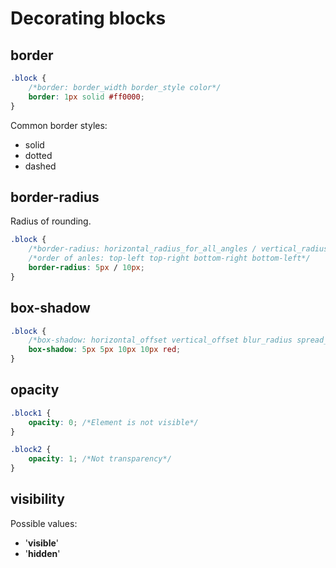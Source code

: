 # Decorating blocks
## border
```css
.block {
    /*border: border_width border_style color*/
    border: 1px solid #ff0000;
}
```
Common border styles:
- solid
- dotted
- dashed

## border-radius
Radius of rounding.
```css
.block {
    /*border-radius: horizontal_radius_for_all_angles / vertical_radius_for_all_angles*/
    /*order of anles: top-left top-right bottom-right bottom-left*/
    border-radius: 5px / 10px;
}
```

## box-shadow
```css
.block {
    /*box-shadow: horizontal_offset vertical_offset blur_radius spread_radius color*/
    box-shadow: 5px 5px 10px 10px red; 
}
```

## opacity
```css
.block1 {
    opacity: 0; /*Element is not visible*/
}

.block2 {
    opacity: 1; /*Not transparency*/
}
```

## visibility
Possible values:
- '__visible__'
- '__hidden__'